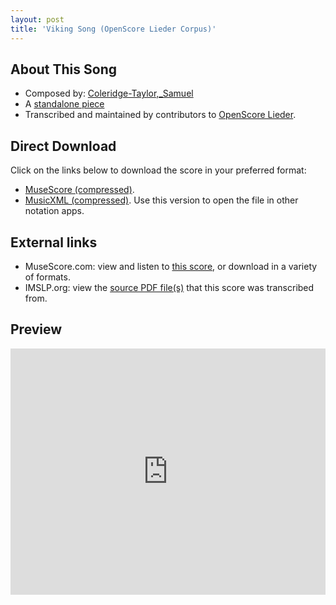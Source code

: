 ```yaml
---
layout: post
title: 'Viking Song (OpenScore Lieder Corpus)'
---
```


## About This Song

- Composed by: [Coleridge-Taylor,_Samuel](https://fourscoreandmore.org/openscore/lieder/Coleridge-Taylor,_Samuel)
- A [standalone piece](https://fourscoreandmore.org/openscore/lieder/Coleridge-Taylor,_Samuel/_)
- Transcribed and maintained by contributors to [OpenScore Lieder].

[OpenScore Lieder]: https://musescore.com/openscore-lieder-corpus

## Direct Download

Click on the links below to download the score in your preferred format:
- [MuseScore (compressed)](https://github.com/openscore/lieder/blob/main/scores/Coleridge-Taylor,_Samuel/_/Viking_Song/lc6548435.mscz?raw=true).
- [MusicXML (compressed)](https://github.com/openscore/lieder/blob/main/scores/Coleridge-Taylor,_Samuel/_/Viking_Song/lc6548435.mxl?raw=true). Use this version to open the file in other notation apps.

## External links

- MuseScore.com: view and listen to [this score][MuseScore], or download in a variety of formats.
- IMSLP.org: view the [source PDF file(s)][IMSLP] that this score was transcribed from.

[MuseScore]: https://musescore.com/score/6548435
[IMSLP]: https://imslp.org/wiki/Special:ReverseLookup/152191

## Preview

<iframe width="100%" height="394" src="https://musescore.com/openscore-lieder-corpus/scores/6548435/embed" frameborder="0" allowfullscreen allow="autoplay; fullscreen"></iframe>
